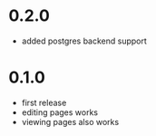 # 0.2.0

- added postgres backend support

# 0.1.0

- first release
- editing pages works
- viewing pages also works
